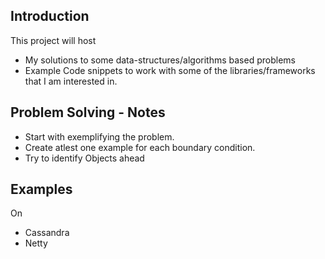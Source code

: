 Introduction
------------
This project will host 
* My solutions to some data-structures/algorithms based problems
* Example Code snippets to work with some of the libraries/frameworks that I am interested in.

Problem Solving - Notes
-----------------------

* Start with exemplifying the problem.
* Create atlest one example for each boundary condition.
* Try to identify Objects ahead

Examples
--------
On

* Cassandra
* Netty
